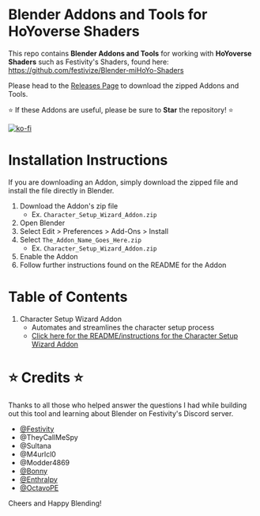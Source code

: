 # Blender Addons and Tools for HoYoverse Shaders

This repo contains **Blender Addons and Tools** for working with **HoYoverse Shaders** such as Festivity's Shaders, found here: https://github.com/festivize/Blender-miHoYo-Shaders

Please head to the [Releases Page](https://github.com/michael-gh1/Addons-And-Tools-For-Blender-miHoYo-Shaders/releases) to download the zipped Addons and Tools.

:star: If these Addons are useful, please be sure to **Star** the repository! :star:

[![ko-fi](https://ko-fi.com/img/githubbutton_sm.svg)](https://ko-fi.com/M4M4ET8D2)

# Installation Instructions

If you are downloading an Addon, simply download the zipped file and install the file directly in Blender.

1. Download the Addon's zip file
    * Ex. `Character_Setup_Wizard_Addon.zip`
2. Open Blender
3. Select Edit > Preferences > Add-Ons > Install
4. Select `The_Addon_Name_Goes_Here.zip`
    * Ex. `Character_Setup_Wizard_Addon.zip`
5. Enable the Addon
6. Follow further instructions found on the README for the Addon

# Table of Contents
1. Character Setup Wizard Addon
    * Automates and streamlines the character setup process
    * [Click here for the README/instructions for the Character Setup Wizard Addon](https://github.com/michael-gh1/Addons-And-Tools-For-Blender-miHoYo-Shaders/tree/main/setup_wizard/README.md)


# :star: Credits :star:

Thanks to all those who helped answer the questions I had while building out this tool and learning about Blender on Festivity's Discord server.
<br>
* [@Festivity](https://github.com/festivities)
* @TheyCallMeSpy
* @Sultana
* @M4urlcl0
* @Modder4869 
* [@Bonny](https://www.youtube.com/@BonnyAnimations)
* [@Enthralpy](https://www.youtube.com/@Enthralpy)
* [@OctavoPE](https://github.com/OctavoPE)

Cheers and Happy Blending!

